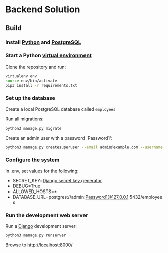 # Backend Solution

## Build

### Install [Python](https://www.python.org/) and [PostgreSQL](https://www.postgresql.org/)

### Start a Python [virtual environment](https://virtualenv.pypa.io/en/latest/)

Clone the repository and run:

```bash
virtualenv env
source env/bin/activate
pip3 install -r requirements.txt
```

### Set up the database

Create a local PostgreSQL database called `employees`

Run all migrations:

```bash
python3 manage.py migrate
```

Create an admin user with a password 'Password1':

```bash
python3 manage.py createsuperuser --email admin@example.com --username admin
```

### Configure the system

In .env, set values for the following:
- SECRET_KEY=[Django secret key generator](https://djskgen.herokuapp.com/)
- DEBUG=True
- ALLOWED_HOSTS=*
- DATABASE_URL=postgres://admin:Password1@127.0.0.1:5432/employees

### Run the development web server

Run a [Django](https://www.djangoproject.com/) development server:

```bash
python3 manage.py runserver
```

Browse to [http://localhost:8000/](http://localhost:8000/)
